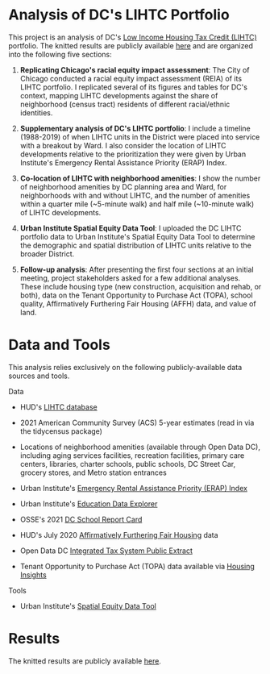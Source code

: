 # Analysis of DC's LIHTC Portfolio
This project is an analysis of DC's [Low Income Housing Tax Credit (LIHTC)](https://www.huduser.gov/portal/datasets/lihtc.html) portfolio. The knitted results are publicly available [here](https://mattgerken.github.io/DC-LIHTC-Portfolio/) and are organized into the following five sections:

1. **Replicating Chicago's racial equity impact assessment**: The City of Chicago conducted a racial equity impact assessment (REIA) of its LIHTC portfolio. I replicated several of its figures and tables for DC's context, mapping LIHTC developments against the share of neighborhood (census tract) residents of different racial/ethnic identities.

2. **Supplementary analysis of DC's LIHTC portfolio**: I include a timeline (1988-2019) of when LIHTC units in the District were placed into service with a breakout by Ward. I also consider the location of LIHTC developments relative to the prioritization they were given by Urban Institute's Emergency Rental Assistance Priority (ERAP) Index.

3. **Co-location of LIHTC with neighborhood amenities**: I show the number of neighborhood amenities by DC planning area and Ward, for neighborhoods with and without LIHTC, and the number of amenities within a quarter mile (~5-minute walk) and half mile (~10-minute walk) of LIHTC developments.

4. **Urban Institute Spatial Equity Data Tool**: I uploaded the DC LIHTC portfolio data to Urban Institute's Spatial Equity Data Tool to determine the demographic and spatial distribution of LIHTC units relative to the broader District.

5. **Follow-up analysis**: After presenting the first four sections at an initial meeting, project stakeholders asked for a few additional analyses. These include housing type (new construction, acquisition and rehab, or both), data on the Tenant Opportunity to Purchase Act (TOPA), school quality, Affirmatively Furthering Fair Housing (AFFH) data, and value of land.

# Data and Tools

This analysis relies exclusively on the following publicly-available data sources and tools.

Data

* HUD's [LIHTC database](https://lihtc.huduser.gov/)
  
* 2021 American Community Survey (ACS) 5-year estimates (read in via the tidycensus package)
  
* Locations of neighborhood amenities (available through Open Data DC), including aging services facilities, recreation facilities, primary care centers, libraries, charter schools, public schools, DC Street Car, grocery stores, and Metro station entrances

* Urban Institute's [Emergency Rental Assistance Priority (ERAP) Index](https://www.urban.org/data-tools/where-prioritize-emergency-rental-assistance-keep-renters-their-homes)

* Urban Institute's [Education Data Explorer](https://educationdata.urban.org/data-explorer)

* OSSE's 2021 [DC School Report Card](https://osse.dc.gov/page/dc-school-report-card-resource-library)

* HUD's July 2020 [Affirmatively Furthering Fair Housing](https://datacatalog.urban.org/dataset/data-and-tools-fair-housing-planning) data   

* Open Data DC [Integrated Tax System Public Extract](https://opendata.dc.gov/datasets/integrated-tax-system-public-extract/explore)

* Tenant Opportunity to Purchase Act (TOPA) data available via [Housing Insights](http://housinginsights.org/)

Tools

* Urban Institute's [Spatial Equity Data Tool](https://apps.urban.org/features/equity-data-tool/)

# Results

The knitted results are publicly available [here](https://mattgerken.github.io/DC-LIHTC-Portfolio/).
